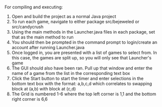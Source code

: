 For compiling and executing:

1. Open and build the project as a normal Java project
2. To run each game, navigate to either package src/bejeweled or src/candycrush
3. Using the main methods in the Launcher.java files in each package, set that as the main method to run
4. You should then be prompted in the command prompt to login/create an account after running Launcher.java
5. Once logged in, you are presented with a list of games to select from. In this case, the games are split up, so you will only see that Launcher's game
6. The GUI should also have been ran. Pull up that window and enter the name of a game from the list in the corresponding text box
7. Click the Start button to start the timer and enter selections in the bottom text box with the format: a,b,c,d which correlates to swapping block at (a,b) with block at (c,d)
8. The Grid is numbered 1-6 where the top left corner is 1,1 and the bottom right corner is 6,6
